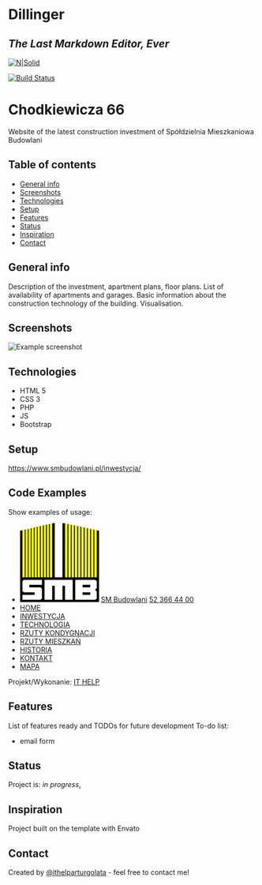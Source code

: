 # Dillinger
## _The Last Markdown Editor, Ever_

[![N|Solid](https://cldup.com/dTxpPi9lDf.thumb.png)](https://nodesource.com/products/nsolid)

[![Build Status](https://travis-ci.org/joemccann/dillinger.svg?branch=master)](https://travis-ci.org/joemccann/dillinger)

# Chodkiewicza 66
Website of the latest construction investment of Spółdzielnia Mieszkaniowa Budowlani

## Table of contents
* [General info](#general-info)
* [Screenshots](#screenshots)
* [Technologies](#technologies)
* [Setup](#setup)
* [Features](#features)
* [Status](#status)
* [Inspiration](#inspiration)
* [Contact](#contact)

## General info
Description of the investment, apartment plans, floor plans. List of availability of apartments and garages. Basic information about the construction technology of the building. Visualisation. 

## Screenshots
![Example screenshot](./img/inwestycjagithub.jpg)

## Technologies
* HTML 5 
* CSS 3
* PHP
* JS
* Bootstrap

## Setup
https://www.smbudowlani.pl/inwestycja/

## Code Examples
Show examples of usage:
<div id="menu">
    <ul id="slide-out" class="side-nav">
        <li>
            <div class="userView">
                <a href="#!user"><img class="circle" src="images/budowlani_mini.png" alt="side-face"></a>
                <a href="#!name"><span class="name">SM Budowlani</span></a>
                <a href="#!email"><span class="email">52 366 44 00</span></a>
            </div>
        </li>
        <li data-menuanchor="p1" class="active"><a href="#p1"><i class="ion-ios-home-outline" aria-hidden="true"></i>HOME</a></li>
        <li data-menuanchor="p2"><a href="#p2"><i class="ion-ios-person-outline" aria-hidden="true"></i>INWESTYCJA</a></li>
        <li data-menuanchor="p3"><a href="#p3"><i class="ion-ios-gear-outline" aria-hidden="true"></i>TECHNOLOGIA</a></li>
        <li data-menuanchor="p4"><a href="#p4"><i class="ion-ios-list-outline" aria-hidden="true"></i>RZUTY KONDYGNACJI</a></li>
        <li data-menuanchor="p5"><a href="#p5"><i class="ion-ios-albums-outline" aria-hidden="true"></i>RZUTY MIESZKAŃ</a></li>
        <li data-menuanchor="p6"><a href="#p6"><i class="ion-ios-people-outline" aria-hidden="true"></i>HISTORIA</a></li>
        <li data-menuanchor="p7"><a href="#p7"><i class="ion-ios-paperplane-outline" aria-hidden="true"></i>KONTAKT</a></li>
        <li data-menuanchor="p8"><a href="#p8"><i class="ion-ios-location-outline" aria-hidden="true"></i>MAPA</a></li>
        <!--<li class="social">
            <a href="https://pl-pl.facebook.com/pages/category/Community/Sp%C3%B3%C5%82dzielnia-Mieszkaniowa-Budowlani-1458778117748667/"><i class="ion-social-facebook-outline"></i></a>
          -->
            <!--
            <a href="#"><i class="ion-social-instagram-outline"></i></a>
            <a href="#"><i class="ion-social-youtube-outline"></i></a>
          -->
        </li>
    </ul>
    <p>Projekt/Wykonanie:  <a class="twitter-text-hvr" href="http://golata.eu">IT HELP </a></p>
</div>

## Features
List of features ready and TODOs for future development
To-do list:
* email form

## Status
Project is: _in progress_, 

## Inspiration
Project built on the template with Envato

## Contact
Created by [@ithelparturgolata](ithelparturgolata@gmail.com) - feel free to contact me!
